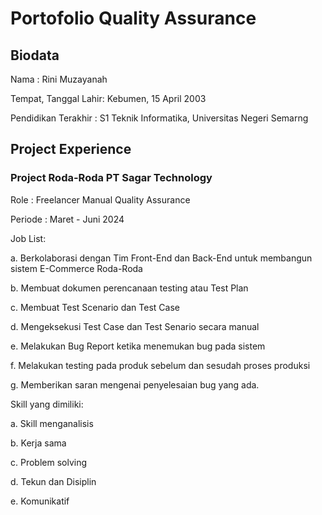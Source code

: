 # Portofolio Quality Assurance
## Biodata

Nama                 : Rini Muzayanah

Tempat, Tanggal Lahir: Kebumen, 15 April 2003

Pendidikan Terakhir  : S1 Teknik Informatika, Universitas Negeri Semarng

## Project Experience
### Project Roda-Roda PT Sagar Technology

Role    : Freelancer Manual Quality Assurance

Periode : Maret - Juni 2024

Job List:

a. Berkolaborasi dengan Tim Front-End dan Back-End untuk membangun sistem E-Commerce Roda-Roda

b. Membuat dokumen perencanaan testing atau Test Plan

c. Membuat Test Scenario dan Test Case

d. Mengeksekusi Test Case dan Test Senario secara manual

e. Melakukan Bug Report ketika menemukan bug pada sistem

f. Melakukan testing pada produk sebelum dan sesudah proses produksi

g. Memberikan saran mengenai penyelesaian bug yang ada.

Skill yang dimiliki:

a. Skill menganalisis

b. Kerja sama

c. Problem solving

d. Tekun dan Disiplin

e. Komunikatif